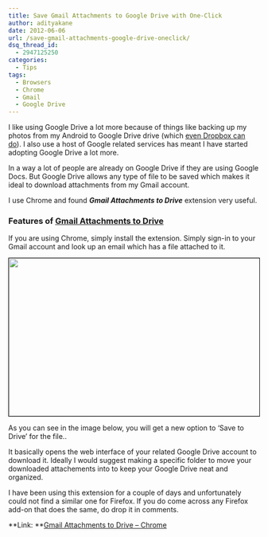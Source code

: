 ```yaml
---
title: Save Gmail Attachments to Google Drive with One-Click
author: adityakane
date: 2012-06-06
url: /save-gmail-attachments-google-drive-oneclick/
dsq_thread_id:
  - 2947125250
categories:
  - Tips
tags:
  - Browsers
  - Chrome
  - Gmail
  - Google Drive
---
```

I like using Google Drive a lot more because of things like backing up my photos from my Android to Google Drive drive (which [even Dropbox can do][1]). I also use a host of Google related services has meant I have started adopting Google Drive a lot more.

In a way a lot of people are already on Google Drive if they are using Google Docs. But Google Drive allows any type of file to be saved which makes it ideal to download attachments from my Gmail account.

I use Chrome and found ***Gmail Attachments to Drive*** extension very useful.

### Features of [Gmail Attachments to Drive][1]

If you are using Chrome, simply install the extension. Simply sign-in to your Gmail account and look up an email which has a file attached to it.

[<img class="alignnone size-full wp-image-58460" style="border: 1px solid black;" title="Gmail Attachments to Google Drive" src="http://cdn.devilsworkshop.org/files/2012/06/Gmail_GDrive.png" alt="" width="550" height="317" />][2]

As you can see in the image below, you will get a new option to &#8216;Save to Drive&#8217; for the file..

It basically opens the web interface of your related Google Drive account to download it. Ideally I would suggest making a specific folder to move your downloaded attachements into to keep your Google Drive neat and organized.

I have been using this extension for a couple of days and unfortunately could not find a similar one for Firefox. If you do come across any Firefox add-on that does the same, do drop it in comments.

**Link: **<a href="https://chrome.google.com/webstore/detail/epoohehjbaenldfbahgcegdmlogakgin/related" onclick="_gaq.push(['_trackEvent', 'outbound-article', 'https://chrome.google.com/webstore/detail/epoohehjbaenldfbahgcegdmlogakgin/related', 'Gmail Attachments to Drive &#8211; Chrome']);" >Gmail Attachments to Drive &#8211; Chrome</a>

 [1]: http://devilsworkshop.org/automatically-store-photos-camera-dropbox-desktop/
 [2]: http://cdn.devilsworkshop.org/files/2012/06/Gmail_GDrive.png
